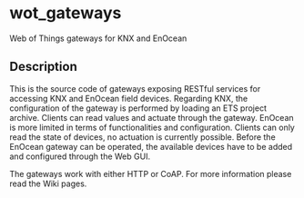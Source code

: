 # wot_gateways
Web of Things gateways for KNX and EnOcean

## Description
This is the source code of gateways exposing RESTful services for accessing KNX and EnOcean field devices. Regarding KNX, the configuration of the gateway is performed by loading an ETS project archive. Clients can read values and actuate through the gateway. EnOcean is more limited in terms of functionalities and configuration. Clients can only read the state of devices, no actuation is currently possible. Before the EnOcean gateway can be operated, the available devices have to be added and configured through the Web GUI.

The gateways work with either HTTP or CoAP. For more information please read the Wiki pages.
